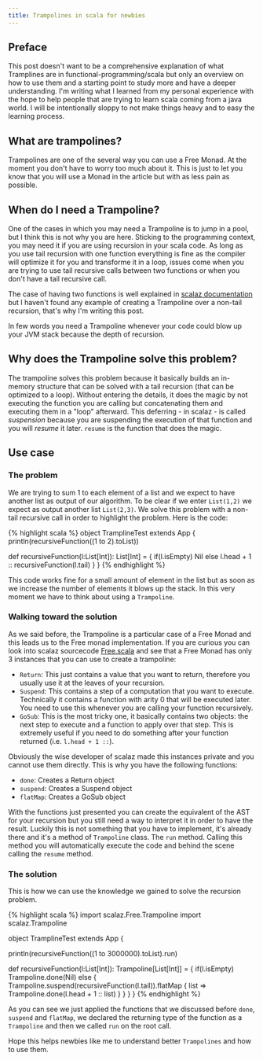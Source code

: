```yaml
---
title: Trampolines in scala for newbies
---
```


## Preface 

This post doesn't want to be a comprehensive explanation of what Tramplines are in functional-programming/scala but only an overview on how to use them and a starting point to study more and have a deeper understanding.
I'm writing what I learned from my personal experience with the hope to help people that are trying to learn scala coming from a java world. I will be
intentionally sloppy to not make things heavy and to easy the learning process.

## What are trampolines?

Trampolines are one of the several way you can use a Free Monad. At the moment you don't have to worry too much about it. This is just to let you know that
you will use a Monad in the article but with as less pain as possible.

## When do I need a Trampoline?

One of the cases in which you may need a Trampoline is to jump in a pool, but I think this is not why you are here. 
Sticking to the programming context, you may need it if you are using recursion in your scala code. As long as you use tail recursion with one function 
everything is fine as the compiler will optimize it for you and transforme it in a loop, issues come when you are trying to use tail recursive calls between two
functions or when you don't have a tail recursive call.

The case of having two functions is well explained in [scalaz documentation](http://eed3si9n.com/learning-scalaz/Stackless+Scala+with+Free+Monads.html)
but I haven't found any example of creating a Trampoline over a non-tail recursion, that's why I'm writing this post.

In few words you need a Trampoline whenever your code could blow up your JVM stack because the depth of recursion.

## Why does the Trampoline solve this problem?

The trampoline solves this problem because it basically builds an in-memory structure that can be solved with a tail recursion (that can be optimized to a loop). 
Without entering the details, it does the magic by not executing the function you are calling but concatenating them and executing them in a "loop" afterward. 
This deferring - in scalaz - is called _suspension_ because you are suspending the execution of that function and you will _resume_ it later. `resume` is
the function that does the magic.

## Use case

### The problem

We are trying to sum 1 to each element of a list and we expect to have another list as output of our algorithm. To be clear if we enter `List(1,2)` we expect as
output another list `List(2,3)`. We solve this problem with a non-tail recursive call in order to highlight the problem. Here is the code:

{% highlight scala %}
object TramplineTest extends App {
  println(recursiveFunction((1 to 2).toList))

  def recursiveFunction(l:List[Int]): List[Int] = {
    if(l.isEmpty) Nil
    else l.head + 1 :: recursiveFunction(l.tail)
  }
}
{% endhighlight %}

This code works fine for a small amount of element in the list but as soon as we increase the number of elements it blows up the stack. In this very moment we have to think about using a `Trampoline`.

### Walking toward the solution

As we said before, the Trampoline is a particular case of a Free Monad and this leads us to the Free monad implementation. If you are curious you can look into
scalaz sourcecode [Free.scala](https://github.com/scalaz/scalaz/blob/series/7.2.x/core/src/main/scala/scalaz/Free.scala) and see that a Free Monad has only 3 
instances that you can use to create a trampoline:
	
- `Return`: This just contains a value that you want to return, therefore you usually use it at the leaves of your recursion.
- `Suspend`: This contains a step of a computation that you want to execute. Technically it contains a function with arity 0 that will be executed later. You need to use this
 whenever you are calling your function recursively.
- `GoSub`: This is the most tricky one, it basically contains two objects: the next step to execute and a function to apply over that step. This is extremely useful
 if you need to do something after your function returned (i.e. `l.head + 1 ::`).

Obviously the wise developer of scalaz made this instances private and you cannot use them directly. This is why you have the following functions:

- `done`: Creates a Return object
- `suspend`: Creates a Suspend object
- `flatMap`: Creates a GoSub object

With the functions just presented you can create the equivalent of the AST for your recursion but you still need a way to interpret it in order to have the
result. Luckily this is not something that you have to implement, it's already there and it's a method of `Trampoline` class. The `run` method. Calling this 
method you will automatically execute the code and behind the scene calling the `resume` method.

### The solution

This is how we can use the knowledge we gained to solve the recursion problem.

{% highlight scala %}
import scalaz.Free.Trampoline
import scalaz.Trampoline

object TramplineTest extends App {

  println(recursiveFunction((1 to 3000000).toList).run)

  def recursiveFunction(l:List[Int]): Trampoline[List[Int]] = {
    if(l.isEmpty)
      Trampoline.done(Nil)
    else {
      Trampoline.suspend(recursiveFunction(l.tail)).flatMap { list =>
        Trampoline.done(l.head + 1 :: list)
      }
    }
  }
}
{% endhighlight %}

As you can see we just applied the functions that we discussed before `done`, `suspend` and `flatMap`, we declared the returning type of the function
as a `Trampoline` and then we called `run` on the root call.

Hope this helps newbies like me to understand better `Trampolines` and how to use them.


